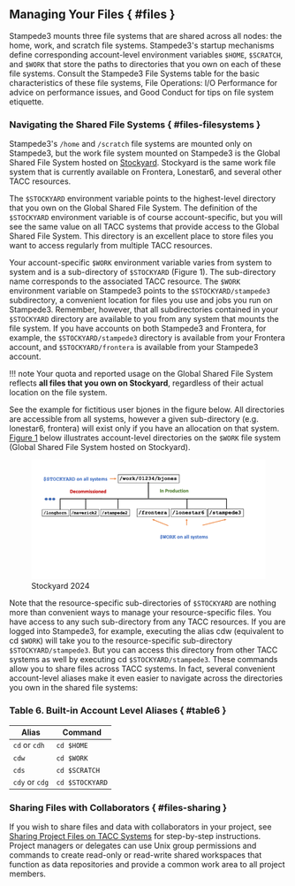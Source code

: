 ## Managing Your Files { #files }

Stampede3 mounts three file systems that are shared across all nodes: the home, work, and scratch file systems. Stampede3's startup mechanisms define corresponding account-level environment variables `$HOME`, `$SCRATCH`, and `$WORK` that store the paths to directories that you own on each of these file systems. Consult the Stampede3 File Systems table for the basic characteristics of these file systems, File Operations: I/O Performance for advice on performance issues, and Good Conduct for tips on file system etiquette.

### Navigating the Shared File Systems { #files-filesystems }

Stampede3's `/home` and `/scratch` file systems are mounted only on Stampede3, but the work file system mounted on Stampede3 is the Global Shared File System hosted on [Stockyard](https://tacc.utexas.edu/systems/stockyard/).  Stockyard is the same work file system that is currently available on Frontera, Lonestar6, and several other TACC resources.

The `$STOCKYARD` environment variable points to the highest-level directory that you own on the Global Shared File System. The definition of the `$STOCKYARD` environment variable is of course account-specific, but you will see the same value on all TACC systems that provide access to the Global Shared File System. This directory is an excellent place to store files you want to access regularly from multiple TACC resources.

Your account-specific `$WORK` environment variable varies from system to system and is a sub-directory of `$STOCKYARD` (Figure 1). The sub-directory name corresponds to the associated TACC resource. The `$WORK` environment variable on Stampede3 points to the `$STOCKYARD/stampede3` subdirectory, a convenient location for files you use and jobs you run on Stampede3. Remember, however, that all subdirectories contained in your `$STOCKYARD` directory are available to you from any system that mounts the file system. If you have accounts on both Stampede3 and Frontera, for example, the `$STOCKYARD/stampede3` directory is available from your Frontera account, and `$STOCKYARD/frontera` is available from your Stampede3 account.

!!! note 
	Your quota and reported usage on the Global Shared File System reflects **all files that you own on Stockyard**, regardless of their actual location on the file system.

See the example for fictitious user bjones in the figure below.  All directories are accessible from all systems, however a given sub-directory (e.g. lonestar6, frontera) will exist only if you have an allocation on that system.  [Figure 1](#figure1) below illustrates account-level directories on the `$WORK` file system (Global Shared File System hosted on Stockyard).   

<figure id="#figure1"><img src="../imgs/Stockyard2024.png">
<figcaption>Stockyard 2024</figcaption></figure>

Note that the resource-specific sub-directories of `$STOCKYARD` are nothing more than convenient ways to manage your resource-specific files. You have access to any such sub-directory from any TACC resources. If you are logged into Stampede3, for example, executing the alias cdw (equivalent to cd `$WORK`) will take you to the resource-specific sub-directory `$STOCKYARD/stampede3`. But you can access this directory from other TACC systems as well by executing cd `$STOCKYARD/stampede3`. These commands allow you to share files across TACC systems. In fact, several convenient account-level aliases make it even easier to navigate across the directories you own in the shared file systems:

### Table 6. Built-in Account Level Aliases { #table6 }

Alias | Command
--- | ---
`cd` or `cdh` | `cd $HOME`
`cdw` | `cd $WORK`
`cds` | `cd $SCRATCH`
`cdy` or `cdg` | `cd $STOCKYARD`


### Sharing Files with Collaborators { #files-sharing }

If you wish to share files and data with collaborators in your project, see [Sharing Project Files on TACC Systems](../../tutorials/sharingprojectfiles) for step-by-step instructions. Project managers or delegates can use Unix group permissions and commands to create read-only or read-write shared workspaces that function as data repositories and provide a common work area to all project members.

